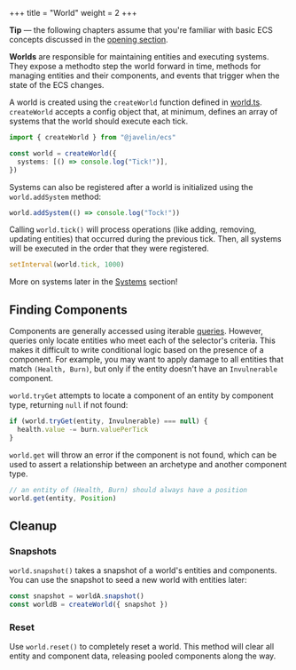 +++
title = "World"
weight = 2
+++

<aside>
  <p>
    <strong>Tip</strong> — the following chapters assume that you're familiar with basic ECS concepts discussed in the <a href="/ecs">opening section</a>.
  </p>
</aside>

**Worlds** are responsible for maintaining entities and executing systems. They expose a methodto step the world forward in time, methods for managing entities and their components, and events that trigger when the state of the ECS changes.

A world is created using the `createWorld` function defined in [world.ts](https://github.com/3mcd/javelin/blob/master/packages/ecs/src/world.ts). `createWorld` accepts a config object that, at minimum, defines an array of systems that the world should execute each tick.

```ts
import { createWorld } from "@javelin/ecs"

const world = createWorld({
  systems: [() => console.log("Tick!")],
})
```

Systems can also be registered after a world is initialized using the `world.addSystem` method:

```ts
world.addSystem(() => console.log("Tock!"))
```

Calling `world.tick()` will process operations (like adding, removing, updating entities) that occurred during the previous tick. Then, all systems will be executed in the order that they were registered.

```ts
setInterval(world.tick, 1000)
```

More on systems later in the [Systems](/ecs/systems) section!

## Finding Components

Components are generally accessed using iterable [queries](/ecs/systems/#querying-and-iteration). However, queries only locate entities who meet each of the selector's criteria. This makes it difficult to write conditional logic based on the presence of a component. For example, you may want to apply damage to all entities that match `(Health, Burn)`, but only if the entity doesn't have an `Invulnerable` component.

`world.tryGet` attempts to locate a component of an entity by component type, returning `null` if not found:

```ts
if (world.tryGet(entity, Invulnerable) === null) {
  health.value -= burn.valuePerTick
}
```

`world.get` will throw an error if the component is not found, which can be used to assert a relationship between an archetype and another component type.

```ts
// an entity of (Health, Burn) should always have a position
world.get(entity, Position)
```

## Cleanup

### Snapshots

`world.snapshot()` takes a snapshot of a world's entities and components. You can use the snapshot to seed a new world with entities later:

```ts
const snapshot = worldA.snapshot()
const worldB = createWorld({ snapshot })
```

### Reset

Use `world.reset()` to completely reset a world. This method will clear all entity and component data, releasing pooled components along the way.
